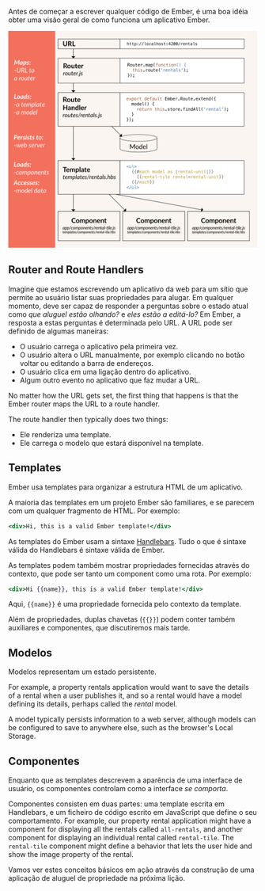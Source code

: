 Antes de começar a escrever qualquer código de Ember, é uma boa idéia obter uma visão geral de como funciona um aplicativo Ember.

![ember core concepts](../../images/ember-core-concepts/ember-core-concepts.png)

## Router and Route Handlers

Imagine que estamos escrevendo um aplicativo da web para um sítio que permite ao usuário listar suas propriedades para alugar. Em qualquer momento, deve ser capaz de responder a perguntas sobre o estado atual como *que aluguel estão olhando?* e *eles estão a editá-lo?* Em Ember, a resposta a estas perguntas é determinada pelo URL. A URL pode ser definido de algumas maneiras:

* O usuário carrega o aplicativo pela primeira vez.
* O usuário altera o URL manualmente, por exemplo clicando no botão voltar ou editando a barra de endereços.
* O usuário clica em uma ligação dentro do aplicativo.
* Algum outro evento no aplicativo que faz mudar a URL.

No matter how the URL gets set, the first thing that happens is that the Ember router maps the URL to a route handler.

The route handler then typically does two things:

* Ele renderiza uma template.
* Ele carrega o modelo que estará disponível na template.

## Templates

Ember usa templates para organizar a estrutura HTML de um aplicativo.

A maioria das templates em um projeto Ember são familiares, e se parecem com um qualquer fragmento de HTML. Por exemplo:

```handlebars
<div>Hi, this is a valid Ember template!</div>
```

As templates do Ember usam a sintaxe [Handlebars](http://handlebarsjs.com). Tudo o que é sintaxe válida do Handlebars é sintaxe válida de Ember.

As templates podem também mostrar propriedades fornecidas através do contexto, que pode ser tanto um component como uma rota. Por exemplo:

```handlebars
<div>Hi {{name}}, this is a valid Ember template!</div>
```

Aqui, `{{name}}` é uma propriedade fornecida pelo contexto da template.

Além de propriedades, duplas chavetas (`{{}}`) podem conter também auxiliares e componentes, que discutiremos mais tarde.

## Modelos

Modelos representam um estado persistente.

For example, a property rentals application would want to save the details of a rental when a user publishes it, and so a rental would have a model defining its details, perhaps called the *rental* model.

A model typically persists information to a web server, although models can be configured to save to anywhere else, such as the browser's Local Storage.

## Componentes

Enquanto que as templates descrevem a aparência de uma interface de usuário, os componentes controlam como a interface *se comporta*.

Componentes consisten em duas partes: uma template escrita em Handlebars, e um ficheiro de código escrito em JavaScript que define o seu comportamento. For example, our property rental application might have a component for displaying all the rentals called `all-rentals`, and another component for displaying an individual rental called `rental-tile`. The `rental-tile` component might define a behavior that lets the user hide and show the image property of the rental.

Vamos ver estes conceitos básicos em ação através da construção de uma aplicação de aluguel de propriedade na próxima lição.